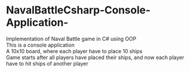 # NavalBattleCsharp-Console-Application-
Implementation of Naval Battle game in C# using OOP<br>
This is a console application<br>
A 10x10 board, where each player have to place 10 ships<br>
Game starts after all players have placed their ships, and now each player have to hit ships of another player
